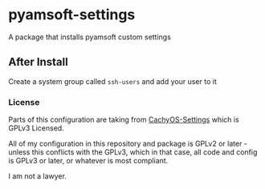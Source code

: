 # pyamsoft-settings

A package that installs pyamsoft custom settings

## After Install

Create a system group called `ssh-users` and add your user to it

### License

Parts of this configuration are taking from
[CachyOS-Settings](https://github.com/CachyOS/CachyOS-Settings)
which is GPLv3 Licensed.

All of my configuration in this repository and package is GPLv2 or
later - unless this conflicts with the GPLv3, which in that case,
all code and config is GPLv3 or later, or whatever is most compliant.

I am not a lawyer.
